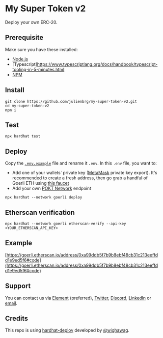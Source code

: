 # My Super Token v2

Deploy your own ERC-20.

## Prerequisite

Make sure you have these installed:

- [Node.js](https://nodejs.org/en/)
- [Typescript]https://www.typescriptlang.org/docs/handbook/typescript-tooling-in-5-minutes.html
- [NPM](https://docs.npmjs.com/downloading-and-installing-node-js-and-npm)

## Install

```shell
git clone https://github.com/julienbrg/my-super-token-v2.git
cd my-super-token-v2
npm i
```

## Test

```shell
npx hardhat test
```

## Deploy

Copy the [`.env.example`](https://github.com/ATO-nft/ato/blob/main/.env.example) file and rename it `.env`. In this `.env` file, you want to:

- Add one of your wallets' private key ([MetaMask](https://metamask.zendesk.com/hc/en-us/articles/360015289632-How-to-export-an-account-s-private-key) private key export). It's recommended to create a fresh address, then go grab a handful of Goerli ETH using [this faucet](https://goerlifaucet.com/)
- Add your own [POKT Network](https://www.pokt.network/) endpoint

```shell
npx hardhat --network goerli deploy
```

## Etherscan verification

```shell
npx hardhat --network goerli etherscan-verify --api-key <YOUR_ETHERSCAN_API_KEY>
```

## Example

[https://goerli.etherscan.io/address/0xa99ddb5f7b9b8ebf48cb31c213eeffdd1e9ed5f6#code](https://goerli.etherscan.io/address/0xa99ddb5f7b9b8ebf48cb31c213eeffdd1e9ed5f6#code)

## Support

You can contact us via [Element](https://matrix.to/#/@julienbrg:matrix.org) (preferred), [Twitter](https://twitter.com/julienbrg), [Discord](https://discord.gg/xw9dCeQ94Y), [LinkedIn](https://www.linkedin.com/in/julienberanger/) or [email](mailto:julien@strat.cc).

## Credits

This repo is using [hardhat-deploy](https://github.com/wighawag/hardhat-deploy) developed by [@wighawag](https://github.com/wighawag).
